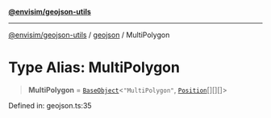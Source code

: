 [**@envisim/geojson-utils**](../../README.md)

---

[@envisim/geojson-utils]() / [geojson](../README.md) / MultiPolygon

# Type Alias: MultiPolygon

> **MultiPolygon** = [`BaseObject`](../interfaces/BaseObject.md)\<`"MultiPolygon"`, [`Position`](Position.md)[][][]\>

Defined in: geojson.ts:35
